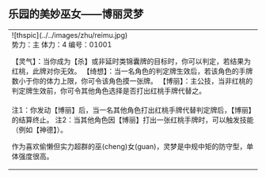 
乐园的美妙巫女——博丽灵梦
---------------------
<table border="0">
<tr><td>
<div id="thsleft">
![thspic](../../images/zhu/reimu.jpg)
</div>
<div id="thsright">
势力：主
体力：4
编号：01001

【灵气】：当你成为【杀】或非延时类锦囊牌的目标时，你可以判定，若结果为红桃，此牌对你无效。
【绮想】：当一名角色的判定牌生效后，若该角色的手牌数小于你的体力上限，你可令该角色摸一张牌。
【博丽】：主公技，当非红桃的判定牌生效前，你可令其他角色选择是否打出红桃手牌代替之。
</div>
</td></tr>
<tr><td>
注1：你发动【博丽】后，当一名其他角色打出红桃手牌代替判定牌后，【博丽】的结算终止。
注2：当其他角色因【博丽】打出一张红桃手牌时，可以触发技能（例如【神德】）。

作为喜欢偷懒但实力超群的巫(cheng)女(guan)，灵梦是中规中矩的防守型，单体强度很高。
</tr></td></table>